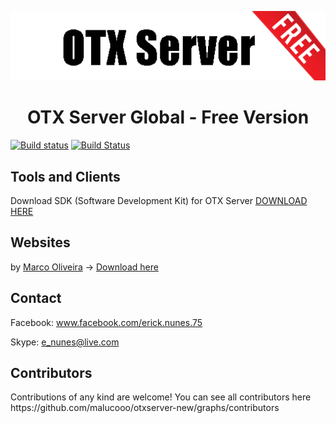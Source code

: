 <p align="center"><img src="logo.png" /></p>

<h1 align="center">OTX Server Global - Free Version</h1>

[![Build status](https://ci.appveyor.com/api/projects/status/91062aadnesgwa4d?svg=true)](https://ci.appveyor.com/project/malucooo/otxserver-new)
[![Build Status](https://travis-ci.com/malucooo/otxserver-new.svg?branch=master)](https://travis-ci.com/malucooo/otxserver-new)

<h2>Tools and Clients</h2>

Download SDK (Software Development Kit) for OTX Server [DOWNLOAD HERE](https://gitlab.com/guilhermesidney/cliente10/-/archive/master/cliente10-master.zip)

<h2>Websites</h2>

by [Marco Oliveira](https://github.com/omarcopires) -> [Download here](https://github.com/omarcopires/gesior/archive/master.zip)

<h2>Contact</h2>

Facebook: www.facebook.com/erick.nunes.75

Skype: e_nunes@live.com

[Whatsapp]: +5544998940391

<h2>Contributors</h2>
Contributions of any kind are welcome!
You can see all contributors here https://github.com/malucooo/otxserver-new/graphs/contributors
